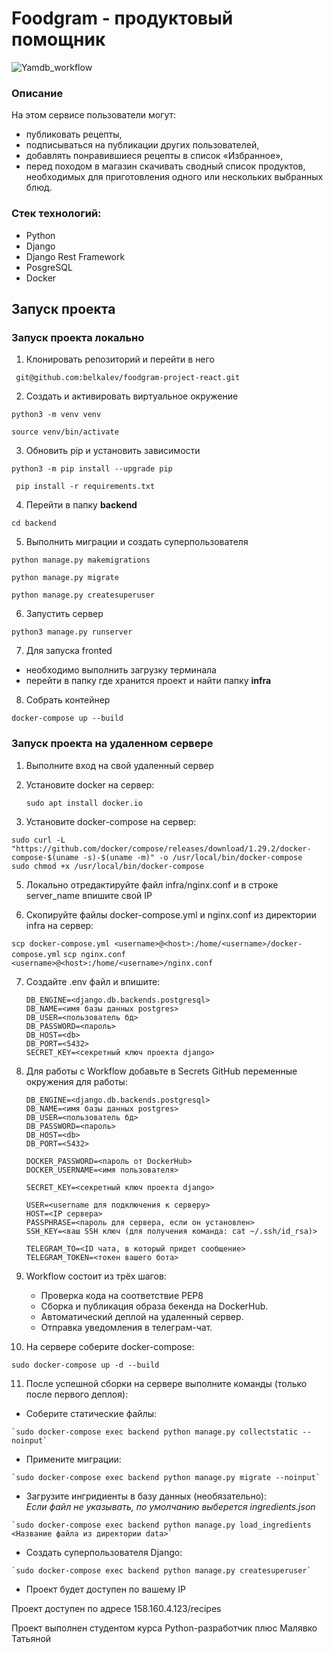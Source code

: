 
#  Foodgram - продуктовый помощник
![Yamdb_workflow](https://github.com/belkalev/yamdb_final/actions/workflows/yamdb_workflow.yml/badge.svg)

### Описание

На этом сервисе пользователи могут: 
- публиковать рецепты,
- подписываться на публикации других пользователей,
- добавлять понравившиеся рецепты в список «Избранное», 
- перед походом в магазин скачивать сводный список продуктов, необходимых для приготовления одного или нескольких выбранных блюд.

### Стек технологий:

-   Python
-   Django
-   Django Rest Framework
-   PosgreSQL
-   Docker


## Запуск проекта

### Запуск проекта локально
 
 1. Клонировать репозиторий и перейти в него

` git@github.com:belkalev/foodgram-project-react.git`

2. Создать и активировать виртуальное окружение

`python3 -m venv venv`

`source venv/bin/activate `

3. Обновить pip и установить зависимости

` python3 -m pip install --upgrade pip `

` pip install -r requirements.txt`

4.  Перейти в папку **backend** 

`сd backend`

5.  Выполнить миграции и создать суперпользователя

`python manage.py makemigrations`

`python manage.py migrate`

`python manage.py createsuperuser`

6. Запустить сервер

`python3 manage.py runserver`

7. Для запуска fronted 
- необходимо выполнить загрузку терминала 
- перейти в папку где хранится проект и найти папку **infra**

8. Собрать контейнер

`docker-compose up --build`

### Запуск проекта на удаленном сервере
1. Выполните вход на свой удаленный сервер
    
2. Установите docker на сервер:

    `sudo apt install docker.io `

4. Установите docker-compose на сервер:
```
sudo curl -L "https://github.com/docker/compose/releases/download/1.29.2/docker-compose-$(uname -s)-$(uname -m)" -o /usr/local/bin/docker-compose
sudo chmod +x /usr/local/bin/docker-compose
```

5. Локально отредактируйте файл infra/nginx.conf и в строке server_name впишите свой IP

6. Скопируйте файлы docker-compose.yml и nginx.conf из директории infra на сервер:

`scp docker-compose.yml <username>@<host>:/home/<username>/docker-compose.yml`
`scp nginx.conf <username>@<host>:/home/<username>/nginx.conf`

7. Cоздайте .env файл и впишите:
    ```
    DB_ENGINE=<django.db.backends.postgresql>
    DB_NAME=<имя базы данных postgres>
    DB_USER=<пользователь бд>
    DB_PASSWORD=<пароль>
    DB_HOST=<db>
    DB_PORT=<5432>
    SECRET_KEY=<секретный ключ проекта django>
    ```
    
8. Для работы с Workflow добавьте в Secrets GitHub переменные окружения для работы:
    ```
    DB_ENGINE=<django.db.backends.postgresql>
    DB_NAME=<имя базы данных postgres>
    DB_USER=<пользователь бд>
    DB_PASSWORD=<пароль>
    DB_HOST=<db>
    DB_PORT=<5432>
    
    DOCKER_PASSWORD=<пароль от DockerHub>
    DOCKER_USERNAME=<имя пользователя>
    
    SECRET_KEY=<секретный ключ проекта django>
    
    USER=<username для подключения к серверу>
    HOST=<IP сервера>
    PASSPHRASE=<пароль для сервера, если он установлен>
    SSH_KEY=<ваш SSH ключ (для получения команда: cat ~/.ssh/id_rsa)>
    
    TELEGRAM_TO=<ID чата, в который придет сообщение>
    TELEGRAM_TOKEN=<токен вашего бота>
    ```
    
9.  Workflow состоит из трёх шагов:
    
    -   Проверка кода на соответствие PEP8
    -   Сборка и публикация образа бекенда на DockerHub.
    -   Автоматический деплой на удаленный сервер.
    -   Отправка уведомления в телеграм-чат.
 
10. На сервере соберите docker-compose:
 
`sudo docker-compose up -d --build`

11. После успешной сборки на сервере выполните команды (только после первого деплоя):
    
  -   Соберите статические файлы:
  
    `sudo docker-compose exec backend python manage.py collectstatic --noinput`
    
   - Примените миграции:
    
    `sudo docker-compose exec backend python manage.py migrate --noinput`
    
   -   Загрузите ингридиенты в базу данных (необязательно):  
        _Если файл не указывать, по умолчанию выберется ingredients.json_
        
    `sudo docker-compose exec backend python manage.py load_ingredients <Название файла из директории data>`
    
   -   Создать суперпользователя Django:
 
    `sudo docker-compose exec backend python manage.py createsuperuser`
    
   -   Проект будет доступен по вашему IP


Проект доступен по адресе 158.160.4.123/recipes

Проект выполнен студентом курса Python-разработчик плюс Малявко  
                 Татьяной
